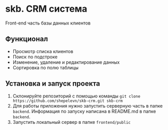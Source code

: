 # skb. CRM система

Front-end часть базы данных клиентов

## Функционал

* Просмотр списка клиентов
* Поиск по подстроке
* Изменение, удаление и редактирование данных
* Сортировка по полю таблицы

## Установка и запуск проекта

1. Склонируйте репозиторий с помощью команды
   `git clone https://github.com/shepelevn/skb-crm.git skb-crm`
2. Для работы приложения нужно запустить серверную часть в папке `backend`.
   Информация по запуску написана в README.md в папке `backend`.
3. Запустить локальный сервер в папке `frontend/public`
